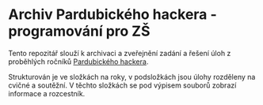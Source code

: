# Archiv Pardubického hackera - programování pro ZŠ

Tento repozitář slouží k archivaci a zveřejnění zadání a řešení úloh z proběhlých ročníků [Pardubického hackera](https://www.delta-skola.cz/pardubicky-hacker-programovani-pro-zs).

Strukturován je ve složkách na roky, v podsložkách jsou úlohy rozděleny na cvičné a soutěžní. V těchto složkách se pod výpisem souborů zobrazí informace a rozcestník.
